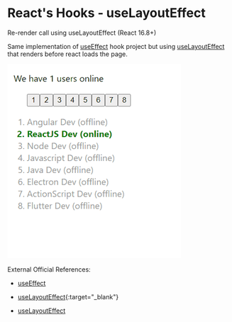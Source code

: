 <h1>React's Hooks - useLayoutEffect</h1>

Re-render call using useLayoutEffect (React 16.8+)

Same implementation of [useEffect](../react-hooks-useeffect/) hook project but using [useLayoutEffect](https://beta.reactjs.org/reference/react/useLayoutEffect) that renders before react loads the page.

![result](../doc.imgs/react-hooks-useeffect.gif "result")


External Official References:

- [useEffect](https://beta.reactjs.org/reference/react/useLayoutEffect)

- [useLayoutEffect](https://beta.reactjs.org/reference/react/useLayoutEffect){:target="_blank"}

- <a href="https://beta.reactjs.org/reference/react/useLayoutEffect" target="_blank">useLayoutEffect</a>
